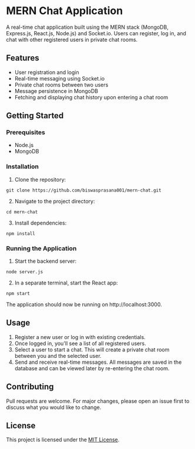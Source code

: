 # MERN Chat Application

A real-time chat application built using the MERN stack (MongoDB, Express.js, React.js, Node.js) and Socket.io. Users can register, log in, and chat with other registered users in private chat rooms.

## Features
- User registration and login
- Real-time messaging using Socket.io
- Private chat rooms between two users
- Message persistence in MongoDB
- Fetching and displaying chat history upon entering a chat room

## Getting Started

### Prerequisites
- Node.js
- MongoDB

### Installation

1. Clone the repository:
```
git clone https://github.com/biswasprasana001/mern-chat.git
```

2. Navigate to the project directory:
```
cd mern-chat
```

3. Install dependencies:
```
npm install
```

### Running the Application

1. Start the backend server:
```
node server.js
```

2. In a separate terminal, start the React app:
```
npm start
```

The application should now be running on http://localhost:3000.

## Usage
1. Register a new user or log in with existing credentials.
2. Once logged in, you'll see a list of all registered users.
3. Select a user to start a chat. This will create a private chat room between you and the selected user.
4. Send and receive real-time messages. All messages are saved in the database and can be viewed later by re-entering the chat room.

## Contributing
Pull requests are welcome. For major changes, please open an issue first to discuss what you would like to change.

## License
This project is licensed under the [MIT License](https://mit-license.org/).
